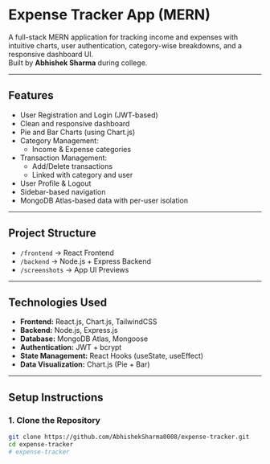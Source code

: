# Expense Tracker App (MERN)

A full-stack MERN application for tracking income and expenses with intuitive charts, user authentication, category-wise breakdowns, and a responsive dashboard UI.  
Built by **Abhishek Sharma** during college.

---

## Features

- User Registration and Login (JWT-based)
- Clean and responsive dashboard
- Pie and Bar Charts (using Chart.js)
- Category Management:
  - Income & Expense categories
- Transaction Management:
  - Add/Delete transactions
  - Linked with category and user
- User Profile & Logout
- Sidebar-based navigation
- MongoDB Atlas-based data with per-user isolation

---

## Project Structure

- `/frontend` → React Frontend
- `/backend` → Node.js + Express Backend
- `/screenshots` → App UI Previews

---

## Technologies Used

- **Frontend:** React.js, Chart.js, TailwindCSS
- **Backend:** Node.js, Express.js
- **Database:** MongoDB Atlas, Mongoose
- **Authentication:** JWT + bcrypt
- **State Management:** React Hooks (useState, useEffect)
- **Data Visualization:** Chart.js (Pie + Bar)

---

## Setup Instructions

### 1. Clone the Repository
```bash
git clone https://github.com/AbhishekSharma0008/expense-tracker.git
cd expense-tracker
#   e x p e n s e - t r a c k e r  
 